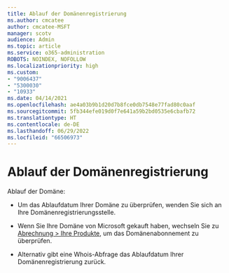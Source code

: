 ```yaml
---
title: Ablauf der Domänenregistrierung
ms.author: cmcatee
author: cmcatee-MSFT
manager: scotv
audience: Admin
ms.topic: article
ms.service: o365-administration
ROBOTS: NOINDEX, NOFOLLOW
ms.localizationpriority: high
ms.custom:
- "9006437"
- "5300030"
- "10933"
ms.date: 04/14/2021
ms.openlocfilehash: ae4a03b9b1d20d7b8fce0db7548e77fad80c0aaf
ms.sourcegitcommit: 5fb344efe019d0f7e641a59b2bd0535e6cbafb72
ms.translationtype: HT
ms.contentlocale: de-DE
ms.lasthandoff: 06/29/2022
ms.locfileid: "66506973"
---
```

# <a name="domain-registration-expiration"></a>Ablauf der Domänenregistrierung

Ablauf der Domäne: 

- Um das Ablaufdatum Ihrer Domäne zu überprüfen, wenden Sie sich an Ihre Domänenregistrierungsstelle.

- Wenn Sie Ihre Domäne von Microsoft gekauft haben, wechseln Sie zu [Abrechnung > Ihre Produkte](https://admin.microsoft.com/Adminportal/Home?source=applauncher#/subscriptions), um das Domänenabonnement zu überprüfen.

- Alternativ gibt eine Whois-Abfrage das Ablaufdatum Ihrer Domänenregistrierung zurück.